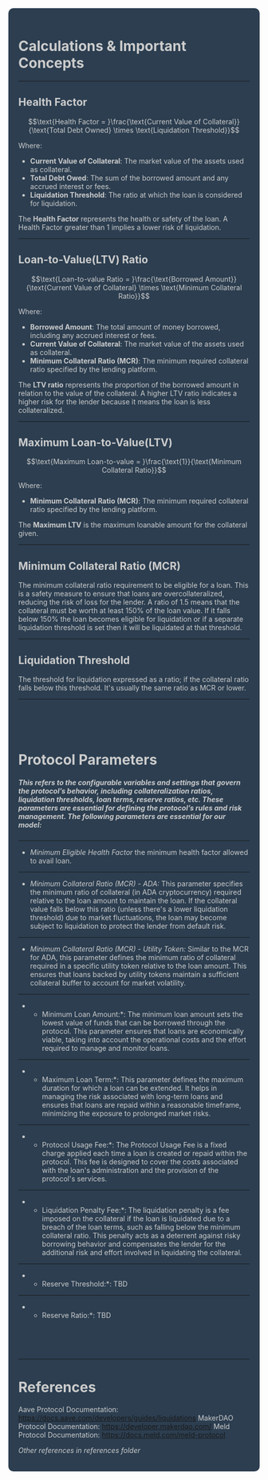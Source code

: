 <div style="background-color: #2C3E50; color: #CCCCCC; padding: 20px; border-radius: 10px;">


# **Calculations & Important Concepts**

---

## **Health Factor**

$$\text{Health Factor = }\frac{\text{Current Value of Collateral}}{\text{Total Debt Owned} \times \text{Liquidation Threshold}}$$

Where:

- **Current Value of Collateral**: The market value of the assets used as collateral.
- **Total Debt Owed**: The sum of the borrowed amount and any accrued interest or fees.
- **Liquidation Threshold**: The ratio at which the loan is considered for liquidation.

The **Health Factor** represents the health or safety of the loan. A Health Factor greater than 1 implies a lower risk of liquidation.

---

## **Loan-to-Value(LTV) Ratio** 


$$\text{Loan-to-value Ratio = }\frac{\text{Borrowed Amount}}{\text{Current Value of Collateral} \times \text{Minimum Collateral Ratio}}$$

Where:

- **Borrowed Amount**: The total amount of money borrowed, including any accrued interest or fees.
- **Current Value of Collateral**: The market value of the assets used as collateral.
- **Minimum Collateral Ratio (MCR)**: The minimum required collateral ratio specified by the lending platform.

The **LTV ratio** represents the proportion of the borrowed amount in relation to the value of the collateral. A higher LTV ratio indicates a higher risk for the lender because it means the loan is less collateralized.

---

## **Maximum Loan-to-Value(LTV)** 


$$\text{Maximum Loan-to-value = }\frac{\text{1}}{\text{Minimum Collateral Ratio}}$$

Where:
- **Minimum Collateral Ratio (MCR)**: The minimum required collateral ratio specified by the lending platform.

The **Maximum LTV** is the maximum loanable amount for the collateral given.

---

## **Minimum Collateral Ratio (MCR)** 

The minimum collateral ratio requirement to be eligible for a loan. This is a safety measure to ensure that loans are overcollateralized, reducing the risk of loss for the lender. A ratio of 1.5 means that the collateral must be worth at least 150% of the loan value. If it falls below 150% the loan becomes eligible for liquidation or if a separate liquidation threshold is set then it will be liquidated at that threshold.

---

## **Liquidation Threshold** 

The threshold for liquidation expressed as a ratio; if the collateral ratio falls below this threshold. It's usually the same ratio as MCR or lower.

---

<br>
<br>
<br>

# Protocol Parameters

##### This refers to the configurable variables and settings that govern the protocol’s behavior, including collateralization ratios, liquidation thresholds, loan terms, reserve ratios, etc. These parameters are essential for defining the protocol’s rules and risk management. The following parameters are essential for our model:
---

- *Minimum Eligible Health Factor* the minimum health factor allowed to avail loan.
---
- *Minimum Collateral Ratio (MCR) - ADA:* This parameter specifies the minimum ratio of collateral (in ADA cryptocurrency) required relative to the loan amount to maintain the loan. If the collateral value falls below this ratio (unless there's a lower liquidation threshold) due to market fluctuations, the loan may become subject to liquidation to protect the lender from default risk.
---
- *Minimum Collateral Ratio (MCR) - Utility Token:* Similar to the MCR for ADA, this parameter defines the minimum ratio of collateral required in a specific utility token relative to the loan amount. This ensures that loans backed by utility tokens maintain a sufficient collateral buffer to account for market volatility.
---
- * Minimum Loan Amount:*: The minimum loan amount sets the lowest value of funds that can be borrowed through the protocol. This parameter ensures that loans are economically viable, taking into account the operational costs and the effort required to manage and monitor loans.
---
- * Maximum Loan Term:*: This parameter defines the maximum duration for which a loan can be extended. It helps in managing the risk associated with long-term loans and ensures that loans are repaid within a reasonable timeframe, minimizing the exposure to prolonged market risks.
---
- * Protocol Usage Fee:*: The Protocol Usage Fee is a fixed charge applied each time a loan is created or repaid within the protocol. This fee is designed to cover the costs associated with the loan's administration and the provision of the protocol's services.
---
- * Liquidation Penalty Fee:*: The liquidation penalty is a fee imposed on the collateral if the loan is liquidated due to a breach of the loan terms, such as falling below the minimum collateral ratio. This penalty acts as a deterrent against risky borrowing behavior and compensates the lender for the additional risk and effort involved in liquidating the collateral.
---
- * Reserve Threshold:*: TBD
---
- * Reserve Ratio:*: TBD

<br>
<br>
<br>

---

# **References**

Aave Protocol Documentation: https://docs.aave.com/developers/guides/liquidations
MakerDAO Protocol Documentation: https://developer.makerdao.com/
Meld Protocol Documentation: https://docs.meld.com/meld-protocol

*Other references in references folder*

</div>
